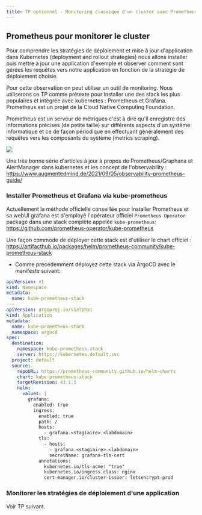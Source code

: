 ```yaml
---
title: TP optionnel - Monitoring classique d'un cluster avec Prometheus
---
```


<!-- https://kubernetes.io/docs/tutorials/kubernetes-basics/update/update-interactive/

https://blog.container-solutions.com/kubernetes-deployment-strategies

https://github.com/ContainerSolutions/k8s-deployment-strategies -->

## Prometheus pour monitorer le cluster

Pour comprendre les stratégies de déploiement et mise à jour d'application dans Kubernetes (deployment and rollout strategies) nous allons installer puis mettre à jour une application d'exemple et observer comment sont gérées les requêtes vers notre application en fonction de la stratégie de déploiement choisie.

Pour cette observation on peut utiliser un outil de monitoring. Nous utiliserons ce TP comme prétexte pour installer une des stack les plus populaires et intégrée avec kubernetes : Prometheus et Grafana. Prometheus est un projet de la Cloud Native Computing Foundation.

Prometheus est un serveur de métriques c'est à dire qu'il enregistre des informations précises (de petite taille) sur différents aspects d'un système informatique et ce de façon périodique en effectuant généralement des requêtes vers les composants du système (metrics scraping).

![](https://www.augmentedmind.de/wp-content/uploads/2021/09/prometheus-official-architecture.png)

Une très bonne série d'articles à jour à propos de Prometheus/Graphana et AlertManager dans kubernetes et les concept de l'observability : https://www.augmentedmind.de/2021/09/05/observability-prometheus-guide/

### Installer Prometheus et Grafana via kube-prometheus

Actuellement la méthode officielle conseillée pour installer Prometheus et sa webUI grafana est d'employé l'opérateur officiel `Prometheus Operator` packagé dans une stack complète appelée `kube-prometheus`: https://github.com/prometheus-operator/kube-prometheus

Une façon commode de déployer cette stack est d'utiliser le chart officiel : https://artifacthub.io/packages/helm/prometheus-community/kube-prometheus-stack

- Comme précédemment déployez cette stack via ArgoCD avec le manifeste suivant:

```yaml
apiVersion: v1
kind: Namespace
metadata:
  name: kube-prometheus-stack
---
apiVersion: argoproj.io/v1alpha1
kind: Application
metadata:
  name: kube-prometheus-stack
  namespace: argocd
spec:
  destination:
    namespace: kube-prometheus-stack
    server: https://kubernetes.default.svc
  project: default
  source:
    repoURL: https://prometheus-community.github.io/helm-charts
    chart: kube-prometheus-stack
    targetRevision: 43.1.1
    helm:
      values: |
        grafana:
          enabled: true
          ingress:
            enabled: true
            path: /
            hosts:
              - grafana.<stagiaire>.<labdomain>
            tls:
              - hosts:
                - grafana.<stagiaire>.<labdomain>
                secretName: grafana-tls-cert
            annotations:
              kubernetes.io/tls-acme: "true"
              kubernetes.io/ingress.class: nginx
              cert-manager.io/cluster-issuer: letsencrypt-prod
```

### Monitorer les stratégies de déploiement d'une application

Voir TP suivant.